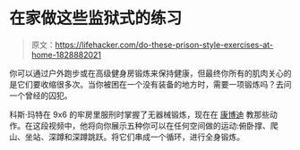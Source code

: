 # 在家做这些监狱式的练习

> 原文：<https://lifehacker.com/do-these-prison-style-exercises-at-home-1828882021>

你可以通过户外跑步或在高级健身房锻炼来保持健康，但最终你所有的肌肉关心的是它们要收缩很多次。当你被困在一个没有装备的地方时，需要一项锻炼吗？去问一个曾经的囚犯。

科斯·玛特在 9x6 的牢房里服刑时掌握了无器械锻炼，现在在 [康博迪](https://conbody.com/) 教那些动作。在这段视频中，他将向你展示五种你可以在任何空间做的运动:俯卧撑、爬山、坐站、深蹲和深蹲跳跃。将它们串成一个循环，进行全身锻炼。